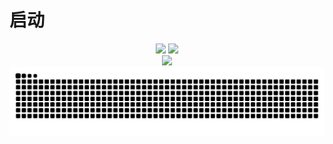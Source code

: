 # 启动
<div align="center">
   <img height="137px"   src="https://github-readme-stats.vercel.app/api?username=Alanyaeer&hide_title=true&hide_border=true&show_icons=trueline_height=21&text_color=000&icon_color=000&bg_color=0,ea6161,ffc64d,fffc4d,52fa5a&theme=graywhite" />
   <img height="137px"  src="https://github-readme-stats.vercel.app/api/top-langs/?username=Alanyaeer&hide_title=true&hide_border=true&layout=compact&langs_count=6&text_color=000&icon_color=fff&bg_color=0,52fa5a,4dfcff,c64dff&theme=graywhite" /> 
</div>
<div align="center"> <img src="https://github-readme-activity-graph.vercel.app/graph?username=Alanyaeer&theme=dracula"> </div>
<div align="center"><img src="https://raw.githubusercontent.com/Alanyaeer/Alanyaeer/output/github-contribution-grid-snake.svg" /></div>
